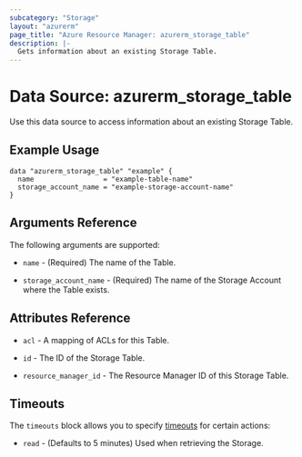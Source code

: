 ```yaml
---
subcategory: "Storage"
layout: "azurerm"
page_title: "Azure Resource Manager: azurerm_storage_table"
description: |-
  Gets information about an existing Storage Table.
---
```


# Data Source: azurerm_storage_table

Use this data source to access information about an existing Storage Table.

## Example Usage

```hcl
data "azurerm_storage_table" "example" {
  name                 = "example-table-name"
  storage_account_name = "example-storage-account-name"
}
```

## Arguments Reference

The following arguments are supported:

* `name` - (Required) The name of the Table.

* `storage_account_name` - (Required) The name of the Storage Account where the Table exists.

## Attributes Reference

* `acl` - A mapping of ACLs for this Table.

* `id` - The ID of the Storage Table.

* `resource_manager_id` - The Resource Manager ID of this Storage Table.

## Timeouts

The `timeouts` block allows you to specify [timeouts](https://developer.hashicorp.com/terraform/language/resources/configure#define-operation-timeouts) for certain actions:

* `read` - (Defaults to 5 minutes) Used when retrieving the Storage.
